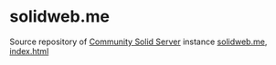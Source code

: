 # solidweb.me
Source repository of [Community Solid Server](https://github.com/CommunitySolidServer) instance [solidweb.me](https://solidweb.me), [index.html](https://github.com/serverproject-dev/solidweb.me/blob/main/src/index.html)
